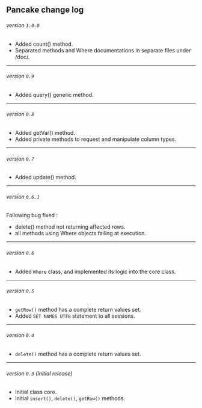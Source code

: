 ## Pancake change log

###### version `1.0.0`

  * Added count() method.
  * Separated methods and Where documentations in separate files under /doc/.

-----

###### version `0.9`

  * Added query() generic method.

-----

###### version `0.8`

  * Added getVar() method.
  * Added private methods to request and manipulate column types.

-----

###### version `0.7`

  * Added update() method.

-----

###### version `0.6.1`

Following bug fixed :

  * delete() method not returning affected rows.
  * all methods using Where objects failing at execution.

-----

###### version `0.6`

  * Added `Where` class, and implemented its logic into the core class.

-----

###### version `0.5`

  * `getRow()` method has a complete return values set.
  * Added `SET NAMES UTF8` statement to all sessions.

-----

###### version `0.4`

  * `delete()` method has a complete return values set.

-----

###### version `0.3` (Initial release)

  * Initial class core.
  * Initial `insert()`, `delete()`, `getRow()` methods.